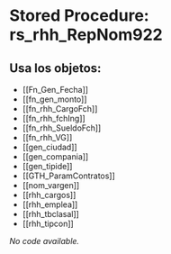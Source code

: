 # Stored Procedure: rs_rhh_RepNom922

## Usa los objetos:
- [[Fn_Gen_Fecha]]
- [[fn_gen_monto]]
- [[fn_rhh_CargoFch]]
- [[fn_rhh_fchIng]]
- [[fn_rhh_SueldoFch]]
- [[fn_rhh_VG]]
- [[gen_ciudad]]
- [[gen_compania]]
- [[gen_tipide]]
- [[GTH_ParamContratos]]
- [[nom_vargen]]
- [[rhh_cargos]]
- [[rhh_emplea]]
- [[rhh_tbclasal]]
- [[rhh_tipcon]]

*No code available.*
